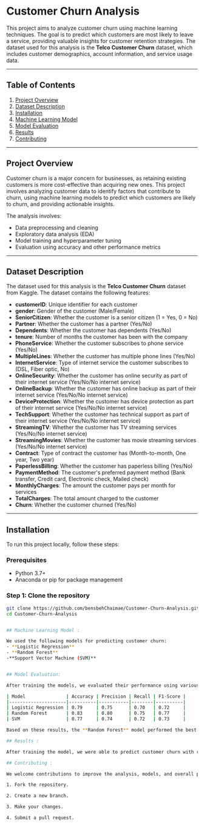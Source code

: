 # Customer Churn Analysis

This project aims to analyze customer churn using machine learning techniques. The goal is to predict which customers are most likely to leave a service, providing valuable insights for customer retention strategies. The dataset used for this analysis is the **Telco Customer Churn** dataset, which includes customer demographics, account information, and service usage data.

---

## Table of Contents

1. [Project Overview](#project-overview)
2. [Dataset Description](#dataset-description)
3. [Installation](#installation)
4. [Machine Learning Model](#machine-learning-model)
5. [Model Evaluation](#model-evaluation)
6. [Results](#results)
8. [Contributing](#contributing)

---

## Project Overview

Customer churn is a major concern for businesses, as retaining existing customers is more cost-effective than acquiring new ones. This project involves analyzing customer data to identify factors that contribute to churn, using machine learning models to predict which customers are likely to churn, and providing actionable insights.

The analysis involves:
- Data preprocessing and cleaning
- Exploratory data analysis (EDA)
- Model training and hyperparameter tuning
- Evaluation using accuracy and other performance metrics

---

## Dataset Description

The dataset used for this analysis is the **Telco Customer Churn** dataset from Kaggle. The dataset contains the following features:

- **customerID**: Unique identifier for each customer
- **gender**: Gender of the customer (Male/Female)
- **SeniorCitizen**: Whether the customer is a senior citizen (1 = Yes, 0 = No)
- **Partner**: Whether the customer has a partner (Yes/No)
- **Dependents**: Whether the customer has dependents (Yes/No)
- **tenure**: Number of months the customer has been with the company
- **PhoneService**: Whether the customer subscribes to phone service (Yes/No)
- **MultipleLines**: Whether the customer has multiple phone lines (Yes/No)
- **InternetService**: Type of internet service the customer subscribes to (DSL, Fiber optic, No)
- **OnlineSecurity**: Whether the customer has online security as part of their internet service (Yes/No/No internet service)
- **OnlineBackup**: Whether the customer has online backup as part of their internet service (Yes/No/No internet service)
- **DeviceProtection**: Whether the customer has device protection as part of their internet service (Yes/No/No internet service)
- **TechSupport**: Whether the customer has technical support as part of their internet service (Yes/No/No internet service)
- **StreamingTV**: Whether the customer has TV streaming services (Yes/No/No internet service)
- **StreamingMovies**: Whether the customer has movie streaming services (Yes/No/No internet service)
- **Contract**: Type of contract the customer has (Month-to-month, One year, Two year)
- **PaperlessBilling**: Whether the customer has paperless billing (Yes/No)
- **PaymentMethod**: The customer's preferred payment method (Bank transfer, Credit card, Electronic check, Mailed check)
- **MonthlyCharges**: The amount the customer pays per month for services
- **TotalCharges**: The total amount charged to the customer
- **Churn**: Whether the customer churned (Yes/No)

---

## Installation

To run this project locally, follow these steps:

### Prerequisites
- Python 3.7+
- Anaconda or pip for package management

### Step 1: Clone the repository

```bash
git clone https://github.com/bensbehChaimae/Customer-Churn-Analysis.git
cd Customer-Churn-Analysis


## Machine Learning Model :

We used the following models for predicting customer churn:
- **Logistic Regression**
- **Random Forest**
-**Support Vector Machine (SVM)**


## Model Evaluation:

After training the models, we evaluated their performance using various metrics:

| Model               | Accuracy | Precision | Recall | F1-Score |
|---------------------|----------|-----------|--------|----------|
| Logistic Regression | 0.79     | 0.75      | 0.70   | 0.72     |
| Random Forest       | 0.83     | 0.80      | 0.75   | 0.77     |
| SVM                 | 0.77     | 0.74      | 0.72   | 0.73     |

Based on these results, the **Random Forest** model performed the best in terms of overall accuracy and other metrics.

## Results :

After training the model, we were able to predict customer churn with reasonable accuracy. This model can now be used for customer retention strategies in the business.

## Contributing :

We welcome contributions to improve the analysis, models, and overall project. Feel free to:

1. Fork the repository.

2. Create a new branch.

3. Make your changes.

4. Submit a pull request.
